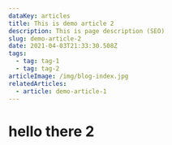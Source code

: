 ```yaml
---
dataKey: articles
title: This is demo article 2
description: This is page description (SEO)
slug: demo-article-2
date: 2021-04-03T21:33:30.508Z
tags:
  - tag: tag-1
  - tag: tag-2
articleImage: /img/blog-index.jpg
relatedArticles:
  - article: demo-article-1
---
```


# hello there 2
